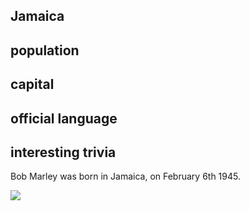 ##  Jamaica
##  population


##  capital

 
##  official language


##  interesting trivia

Bob Marley was born in Jamaica, on February 6th 1945.

![](https://github.com/jifar/git-collaboration/raw/master/Bob-Marley.jpg)



